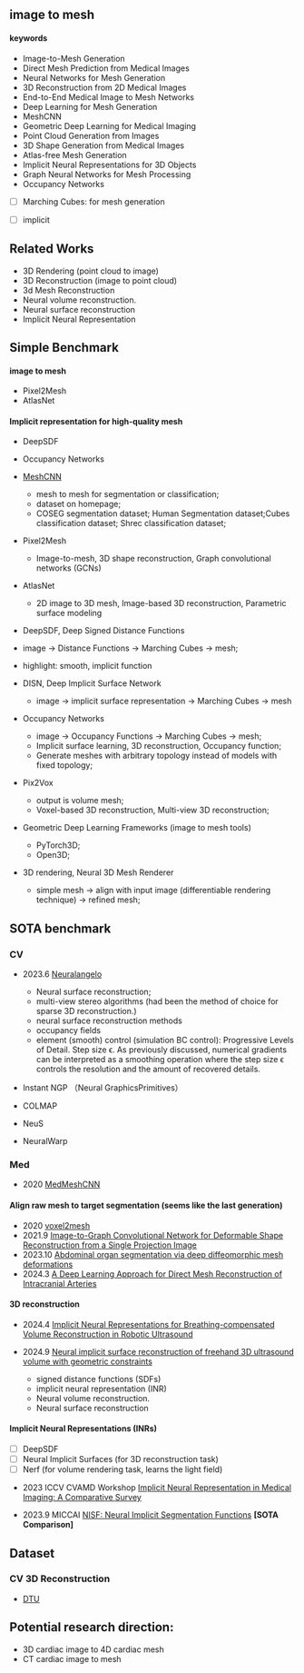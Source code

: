 ## image to mesh


#### keywords

- Image-to-Mesh Generation
- Direct Mesh Prediction from Medical Images
- Neural Networks for Mesh Generation
- 3D Reconstruction from 2D Medical Images
- End-to-End Medical Image to Mesh Networks
- Deep Learning for Mesh Generation
- MeshCNN 
- Geometric Deep Learning for Medical Imaging
- Point Cloud Generation from Images
- 3D Shape Generation from Medical Images
- Atlas-free Mesh Generation
- Implicit Neural Representations for 3D Objects
- Graph Neural Networks for Mesh Processing
- Occupancy Networks


- [ ] Marching Cubes: for mesh generation
- [ ] implicit





## Related Works

- 3D Rendering (point cloud to image)
- 3D Reconstruction (image to point cloud)
- 3d Mesh Reconstruction
- Neural volume reconstruction. 
- Neural surface reconstruction
- Implicit Neural Representation


## Simple Benchmark


#### image to mesh
- Pixel2Mesh
- AtlasNet

#### Implicit representation for high-quality mesh
- DeepSDF
- Occupancy Networks



- [MeshCNN](https://ranahanocka.github.io/MeshCNN/)
  - mesh to mesh for segmentation or classification;
  - dataset on homepage;
  - COSEG segmentation dataset; Human Segmentation dataset;Cubes classification dataset; Shrec classification dataset;

- Pixel2Mesh
  - Image-to-mesh, 3D shape reconstruction, Graph convolutional networks (GCNs)

- AtlasNet
  - 2D image to 3D mesh, Image-based 3D reconstruction, Parametric surface modeling

 - DeepSDF, Deep Signed Distance Functions
  - image -> Distance Functions -> Marching Cubes -> mesh;
  - highlight: smooth, implicit function

- DISN, Deep Implicit Surface Network
  - image -> implicit surface representation -> Marching Cubes -> mesh


- Occupancy Networks
  - image -> Occupancy Functions -> Marching Cubes -> mesh; 
  - Implicit surface learning, 3D reconstruction, Occupancy function;
  - Generate meshes with arbitrary topology instead of models with fixed topology;

- Pix2Vox
  - output is volume mesh;
  - Voxel-based 3D reconstruction, Multi-view 3D reconstruction;


- Geometric Deep Learning Frameworks (image to mesh tools)
  - PyTorch3D;
  - Open3D;

- 3D rendering, Neural 3D Mesh Renderer
  - simple mesh -> align with input image (differentiable rendering technique) ->  refined mesh;








## SOTA benchmark

### CV

- 2023.6 [Neuralangelo](https://research.nvidia.com/labs/dir/neuralangelo/)
  - Neural surface reconstruction;
  - multi-view stereo algorithms (had been the method of choice for sparse 3D reconstruction.)
  - neural surface reconstruction methods
  - occupancy fields
  - element (smooth) control (simulation BC control): Progressive Levels of Detail. Step size ϵ. As previously discussed, numerical gradients can be interpreted as a smoothing operation where the step size ϵ controls the resolution and the amount of recovered details.

- Instant NGP （Neural GraphicsPrimitives）
- COLMAP
- NeuS
- NeuralWarp

### Med

- 2020 [MedMeshCNN](https://github.com/Divya9Sasidharan/MedMeshCNN)


#### Align raw mesh to target segmentation (seems like the last generation)

- 2020 [voxel2mesh](https://github.com/cvlab-epfl/voxel2mesh)
- 2021.9 [Image-to-Graph Convolutional Network for Deformable Shape Reconstruction from a Single Projection Image](https://link.springer.com/chapter/10.1007/978-3-030-87202-1_25)
- 2023.10 [Abdominal organ segmentation via deep diffeomorphic mesh deformations](https://link.springer.com/article/10.1038/s41598-023-45435-2?fromPaywallRec=false)
- 2024.3 [A Deep Learning Approach for Direct Mesh Reconstruction of Intracranial Arteries](https://studenttheses.uu.nl/handle/20.500.12932/46357)


#### 3D reconstruction

- 2024.4 [Implicit Neural Representations for Breathing-compensated Volume Reconstruction in Robotic Ultrasound](https://arxiv.org/abs/2311.04999)

- 2024.9 [Neural implicit surface reconstruction of freehand 3D ultrasound volume with geometric constraints](https://www.sciencedirect.com/science/article/pii/S1361841524002305?casa_token=NhMAc1QEx4IAAAAA:Q9ovrbow9Jo2wbvHR6i-whY3Va9_anbWN9pGUGqcdyUOHQTSHl3-m6SGEPhg65Kvt7wlOVjgHVY)
  - signed distance functions (SDFs) 
  - implicit neural representation (INR)
  - Neural volume reconstruction. 
  - Neural surface reconstruction


#### Implicit Neural Representations (INRs)

- [ ] DeepSDF
- [ ] Neural Implicit Surfaces (for 3D reconstruction task)
- [ ] Nerf (for volume rendering task, learns the light field)

- 2023 ICCV CVAMD Workshop [Implicit Neural Representation in Medical Imaging: A Comparative Survey](https://github.com/xmindflow/Awesome-Implicit-Neural-Representations-in-Medical-imaging#cardiac-and-heart-structures)

- 2023.9 MICCAI [NISF: Neural Implicit Segmentation Functions](https://github.com/niloide/implicit_segmentation) **[SOTA Comparison]**
  















## Dataset

###  CV 3D Reconstruction 

- [DTU](https://paperswithcode.com/sota/3d-reconstruction-on-dtu)




## Potential research direction:

- 3D cardiac image to 4D cardiac mesh
- CT cardiac image to mesh







